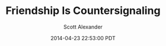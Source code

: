 ---
layout: podcast
title: "Friendship Is Countersignaling"
author: Scott Alexander
description: https://slatestarcodex.com/2014/04/23/friendship-is-countersignaling/
date: 2014-04-23 22:53:00 PDT
length: 1113042
duration: 278
guid: friendship-is-countersignaling
---